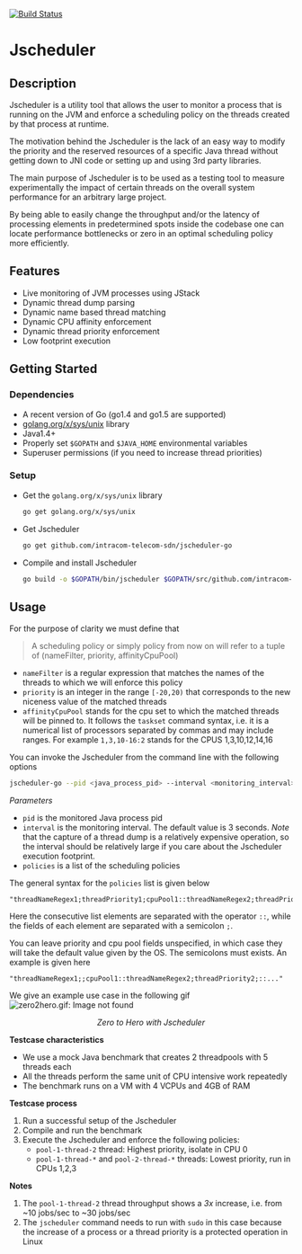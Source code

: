 [![Build Status](https://travis-ci.org/intracom-telecom-sdn/jscheduler-go.svg?branch=master)](https://travis-ci.org/intracom-telecom-sdn/jscheduler-go)

# Jscheduler


## Description

Jscheduler is a utility tool that allows the user to monitor a process that is running on the JVM and enforce a scheduling policy on the threads created by that process at runtime. 

The motivation behind the Jscheduler is the lack of an easy way to modify the priority and the reserved resources of a specific Java thread without getting down to JNI code or setting up and using 3rd party libraries. 

The main purpose of Jscheduler is to be used as a testing tool to measure experimentally the impact of certain threads on the overall system performance for an arbitrary large project. 

By being able to easily change the throughput and/or the latency of processing elements in predetermined spots inside the codebase one can locate performance bottlenecks or zero in an optimal scheduling policy more efficiently. 


## Features

- Live monitoring of JVM processes using JStack
- Dynamic thread dump parsing
- Dynamic name based thread matching
- Dynamic CPU affinity enforcement
- Dynamic thread priority enforcement
- Low footprint execution

## Getting Started

### Dependencies
- A recent version of Go (go1.4 and go1.5 are supported)
- [golang.org/x/sys/unix](https://godoc.org/golang.org/x/sys/unix) library
- Java1.4+
- Properly set `$GOPATH` and `$JAVA_HOME` environmental variables
- Superuser permissions (if you need to increase thread priorities)

### Setup

- Get the `golang.org/x/sys/unix` library
  ```bash
  go get golang.org/x/sys/unix
  ```
- Get Jscheduler
  ```bash
  go get github.com/intracom-telecom-sdn/jscheduler-go
  ```
- Compile and install Jscheduler
  ```bash
  go build -o $GOPATH/bin/jscheduler $GOPATH/src/github.com/intracom-telecom-sdn/jscheduler-go/jscheduler.go
  ```

## Usage

For the purpose of clarity we must define that
> A scheduling policy or simply policy from now on will refer to a tuple of (nameFilter,  priority, affinityCpuPool)
  - `nameFilter` is a regular expression that matches the names of the threads to which we will enforce this policy
  - `priority` is an integer in the range `[-20,20)` that corresponds to the new niceness value of the matched threads
  - `affinityCpuPool` stands for the cpu set to which the matched threads will be pinned to. It follows the `taskset` command syntax, i.e. it is a numerical list of processors separated by commas and may include ranges. For example `1,3,10-16:2` stands for the CPUS 1,3,10,12,14,16 
  
  
You can invoke the Jscheduler from the command line with the following options

```bash
jscheduler-go --pid <java_process_pid> --interval <monitoring_interval> --policies <thread_policy_list>
```

_Parameters_

- `pid` is the monitored Java process pid
- `interval` is the monitoring interval. The default value is 3 seconds. _Note_ that the capture of a thread dump is a relatively expensive operation, so the interval should be relatively large if you care about the Jscheduler execution footprint.
- `policies` is a list of the scheduling policies


The general syntax for the `policies` list is given below

```
"threadNameRegex1;threadPriority1;cpuPool1::threadNameRegex2;threadPriority2;cpuPool2::..."
```

Here the consecutive list elements are separated with the operator `::`, while the fields of each element are separated with a semicolon `;`.

You can leave priority and cpu pool fields unspecified, in which case they will take the default value given by the OS. The semicolons must exists. An example is given here

```
"threadNameRegex1;;cpuPool1::threadNameRegex2;threadPriority2;::..."
```



We give an example use case in the following gif
![zero2hero.gif: Image not found](https://raw.githubusercontent.com/intracom-telecom-sdn/jscheduler-go/master/figs/zero2hero.gif) 
*<p align="center">Zero to Hero with Jscheduler</p>*

**Testcase characteristics**
- We use a mock Java benchmark that creates 2 threadpools with 5 threads each
- All the threads perform the same unit of CPU intensive work repeatedly
- The benchmark runs on a VM with 4 VCPUs and 4GB of RAM

**Testcase process**
1. Run a successful setup of the Jscheduler
2. Compile and run the benchmark
3. Execute the Jscheduler and enforce the following policies:
   - `pool-1-thread-2` thread: Highest priority, isolate in CPU 0
   - `pool-1-thread-*` and `pool-2-thread-*` threads: Lowest priority, run in CPUs 1,2,3

**Notes** 
1. The `pool-1-thread-2` thread throughput shows a _3x_ increase, i.e. from ~10 jobs/sec to ~30 jobs/sec
2. The `jscheduler` command needs to run with `sudo` in this case because the increase of a process or a thread priority is a protected operation in Linux




